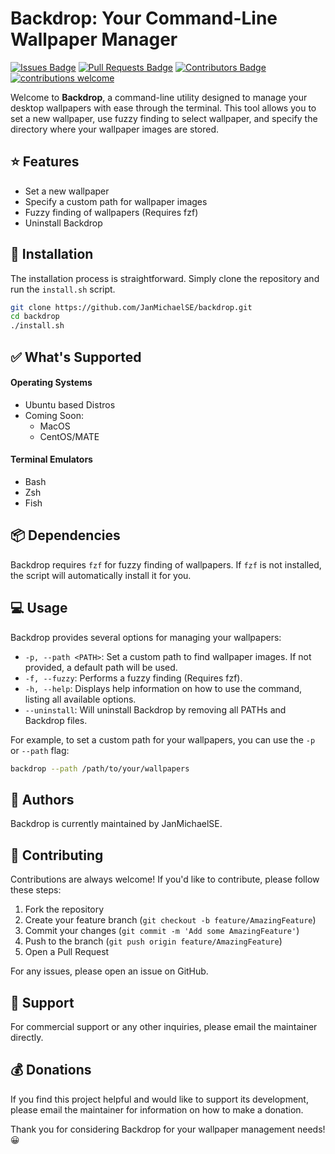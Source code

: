 # Backdrop: Your Command-Line Wallpaper Manager

[![Issues Badge](https://img.shields.io/github/issues/JanMichaelSE/backdrop)](https://github.com/JanMichaelSE/backdrop/issues)
[![Pull Requests Badge](https://img.shields.io/github/issues-pr/JanMichaelSE/backdrop)](https://github.com/JanMichaelSE/backdrop/pulls)
[![Contributors Badge](https://img.shields.io/github/contributors/JanMichaelSE/backdrop)](https://github.com/JanMichaelSE/backdrop/graphs/contributors)
[![contributions welcome](https://img.shields.io/badge/contributions-welcome-brightgreen.svg?style=flat)](https://github.com/dwyl/esta/issues)

Welcome to **Backdrop**, a command-line utility designed to manage your desktop wallpapers with ease through the terminal. This tool allows you to set a new wallpaper, use fuzzy finding to select wallpaper, and specify the directory where your wallpaper images are stored. 

## :star: Features

- Set a new wallpaper
- Specify a custom path for wallpaper images
- Fuzzy finding of wallpapers (Requires fzf)
- Uninstall Backdrop

## :wrench: Installation

The installation process is straightforward. Simply clone the repository and run the `install.sh` script. 

```bash
git clone https://github.com/JanMichaelSE/backdrop.git
cd backdrop
./install.sh
```

## &#x2705; What's Supported

#### Operating Systems
- Ubuntu based Distros
- Coming Soon:
    - MacOS
    - CentOS/MATE
#### Terminal Emulators 
- Bash
- Zsh
- Fish


## :package: Dependencies

Backdrop requires `fzf` for fuzzy finding of wallpapers. If `fzf` is not installed, the script will automatically install it for you.

## :computer: Usage

Backdrop provides several options for managing your wallpapers:

- `-p, --path <PATH>`: Set a custom path to find wallpaper images. If not provided, a default path will be used.
- `-f, --fuzzy`: Performs a fuzzy finding (Requires fzf).
- `-h, --help`: Displays help information on how to use the command, listing all available options.
- `--uninstall`: Will uninstall Backdrop by removing all PATHs and Backdrop files.

For example, to set a custom path for your wallpapers, you can use the `-p` or `--path` flag:

```bash
backdrop --path /path/to/your/wallpapers
```

## :busts_in_silhouette: Authors

Backdrop is currently maintained by JanMichaelSE. 

## :handshake: Contributing

Contributions are always welcome! If you'd like to contribute, please follow these steps:

1. Fork the repository
2. Create your feature branch (`git checkout -b feature/AmazingFeature`)
3. Commit your changes (`git commit -m 'Add some AmazingFeature'`)
4. Push to the branch (`git push origin feature/AmazingFeature`)
5. Open a Pull Request

For any issues, please open an issue on GitHub. 

## :email: Support

For commercial support or any other inquiries, please email the maintainer directly.

## :moneybag: Donations

If you find this project helpful and would like to support its development, please email the maintainer for information on how to make a donation.

Thank you for considering Backdrop for your wallpaper management needs! :grinning:
